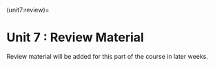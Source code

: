 (unit7:review)=
# Unit 7 : Review Material

Review material will be added for this part of the course in later weeks.

<!-- The following links can be used to review the content covered in Unit 3. -->
<!-- - {ref}`unit7:problems` -->
<!-- - {ref}`unit7:additionalproblems` -->
<!-- - {ref}`unit7:terms` -->
<!-- - {ref}`unit7:flashcards` -->
<!-- - {ref}`unit7:randomquiz` -->
<!-- - {ref}`unit7:fullquiz` -->
